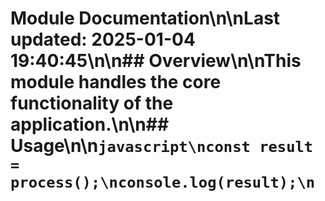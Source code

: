 # Module Documentation\n\nLast updated: 2025-01-04 19:40:45\n\n## Overview\n\nThis module handles the core functionality of the application.\n\n## Usage\n\n```javascript\nconst result = process();\nconsole.log(result);\n```
